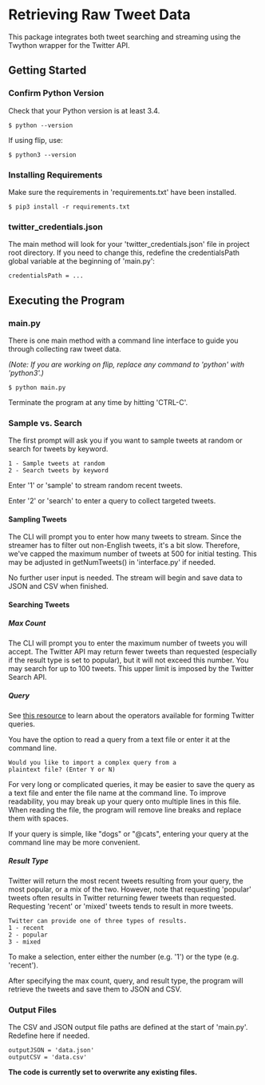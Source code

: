 # Retrieving Raw Tweet Data

This package integrates both tweet searching and streaming using the Twython wrapper for the Twitter API.

## Getting Started

### Confirm Python Version

Check that your Python version is at least 3.4.

```
$ python --version
```

If using flip, use:

```
$ python3 --version
```

### Installing Requirements

Make sure the requirements in 'requirements.txt' have been installed.

```
$ pip3 install -r requirements.txt
```

### twitter_credentials.json

The main method will look for your 'twitter_credentials.json' file in project root directory. If you need to change this, redefine the credentialsPath global variable at the beginning of 'main.py':
```
credentialsPath = ...
```

## Executing the Program

### main.py

There is one main method with a command line interface to guide you through collecting raw tweet data.

*(Note: If you are working on flip, replace any command to 'python' with 'python3'.)*

```
$ python main.py
```

Terminate the program at any time by hitting 'CTRL-C'.

### Sample vs. Search

The first prompt will ask you if you want to sample tweets at random or search for tweets by keyword.

```
1 - Sample tweets at random
2 - Search tweets by keyword
```

Enter '1' or 'sample' to stream random recent tweets.

Enter '2' or 'search' to enter a query to collect targeted tweets.

#### Sampling Tweets

The CLI will prompt you to enter how many tweets to stream. Since the streamer has to filter out non-English tweets, it's a bit slow. Therefore, we've capped the maximum number of tweets at 500 for initial testing. This may be adjusted in getNumTweets() in 'interface.py' if needed.

No further user input is needed. The stream will begin and save data to JSON and CSV when finished.


#### Searching Tweets

##### Max Count
The CLI will prompt you to enter the maximum number of tweets you will accept. The Twitter API may return fewer tweets than requested (especially if the result type is set to popular), but it will not exceed this number. You may search for up to 100 tweets. This upper limit is imposed by the Twitter Search API.

##### Query
See [this resource](https://developer.twitter.com/en/docs/tweets/rules-and-filtering/overview/standard-operators.html) to learn about the operators available for forming Twitter queries. 

You have the option to read a query from a text file or enter it at the command line. 
```
Would you like to import a complex query from a
plaintext file? (Enter Y or N) 
```

For very long or complicated queries, it may be easier to save the query as a text file and enter the file name at the command line. To improve readability, you may break up your query onto multiple lines in this file. When reading the file, the program will remove line breaks and replace them with spaces.

If your query is simple, like "dogs" or "@cats", entering your query at the command line may be more convenient.

##### Result Type

Twitter will return the most recent tweets resulting from your query, the most popular, or a mix of the two. However, note that requesting 'popular' tweets often results in Twitter returning fewer tweets than requested. Requesting 'recent' or 'mixed' tweets tends to result in more tweets.

```
Twitter can provide one of three types of results.
1 - recent
2 - popular
3 - mixed
```

To make a selection, enter either the number (e.g. '1') or the type (e.g. 'recent').

After specifying the max count, query, and result type, the program will retrieve the tweets and save them to JSON and CSV.
 
### Output Files

The CSV and JSON output file paths are defined at the start of 'main.py'. Redefine here if needed.

```
outputJSON = 'data.json'
outputCSV = 'data.csv'
```

**The code is currently set to overwrite any existing files.**
